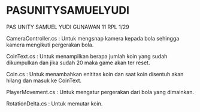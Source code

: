 # PASUNITYSAMUELYUDI

PAS UNITY SAMUEL YUDI GUNAWAN 11 RPL 1/29

CameraController.cs : Untuk mengsnap kamera kepada bola sehingga kamera mengikuti pergerakan bola.

CoinText.cs : Untuk menampilkan berapa jumlah koin yang sudah dikumpulkan dan jika sudah 20 maka game akan ter reset.

Coin.cs : Untuk menambahkan enititas koin dan saat koin disentuh akan hilang dan masuk ke CoinText.

PlayerMovement.cs : Untuk mengatur pergerakan dari bola yang dimainkan.

RotationDelta.cs : Untuk memutar koin.
